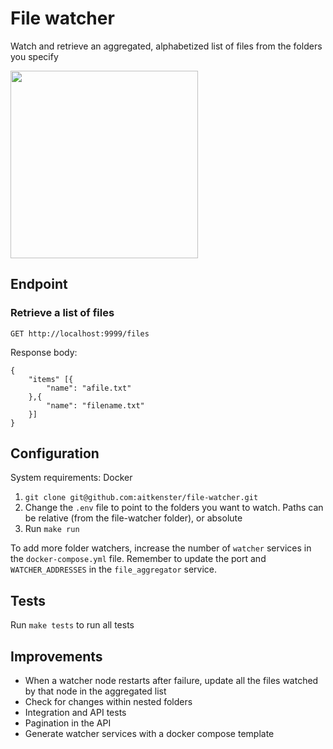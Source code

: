 # File watcher

Watch and retrieve an aggregated, alphabetized list of files from the folders you specify

<img src="https://uc8fdb16afd46bab6da15120e62a.previews.dropboxusercontent.com/p/thumb/AAKUpXG2NPsGoekNSM0soGRw4K0G6ALhnlGHvETpwOJZtXmtTroCWdeQwJqBihEiCD17Khl-7zLwVHCcpM8ntQH-7ea5a8FVpDE78pxHrxSo7KiNFDThbOFvGWSxtmYVvRV4gKM_PX0Wsu4YU5yKu7_ktHCF4THFk6_7iNHB4tKfTdv4q9bXOCw_CNBBtH9KnRgeQbACwfEZW4efxYsIeR9m5VNdgQYqEjcf5nRaeBPVDA/p.png?size=800x600&size_mode=5" width="300px">

## Endpoint

### Retrieve a list of files

```
GET http://localhost:9999/files
```

Response body:
```
{
    "items" [{
        "name": "afile.txt"
    },{
        "name": "filename.txt"
    }]
}
```

## Configuration

System requirements: Docker

1. `git clone git@github.com:aitkenster/file-watcher.git`
2. Change the `.env` file to point to the folders you want to watch. Paths can be relative (from the file-watcher folder), or absolute
2. Run `make run`

To add more folder watchers, increase the number of `watcher` services in the `docker-compose.yml` file. Remember to update the port and `WATCHER_ADDRESSES` in the `file_aggregator` service.

## Tests
Run `make tests` to run all tests

## Improvements
- When a watcher node restarts after failure, update all the files watched by that node in the aggregated list
- Check for changes within nested folders
- Integration and API tests
- Pagination in the API
- Generate watcher services with a docker compose template
